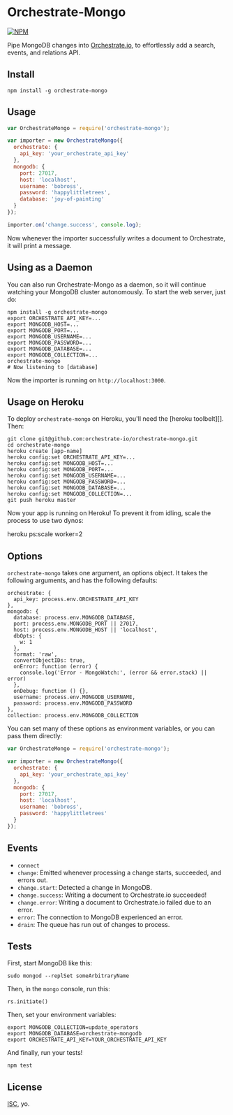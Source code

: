 # Orchestrate-Mongo

<!-- 
TRAVIS MONGODB VERSION OUTDATED; SKIP TRAVIS UNTIL SOLVED
[![Build Status](https://travis-ci.org/orchestrate-io/orchestrate-mongo.svg)](https://travis-ci.org/orchestrate-io/orchestrate-mongo)
[![Coverage Status](https://coveralls.io/repos/orchestrate-io/orchestrate-mongo/badge.png)](https://coveralls.io/r/orchestrate-io/orchestrate-mongo) 
-->

[![NPM](https://nodei.co/npm/orchestrate-mongo.png)](https://nodei.co/npm/orchestrate-mongo/)

Pipe MongoDB changes into [Orchestrate.io][], to effortlessly add a search, events, and relations API.

## Install

    npm install -g orchestrate-mongo

## Usage

```javascript
var OrchestrateMongo = require('orchestrate-mongo');

var importer = new OrchestrateMongo({
  orchestrate: {
    api_key: 'your_orchestrate_api_key'
  },
  mongodb: {
    port: 27017,
    host: 'localhost',
    username: 'bobross',
    password: 'happylittletrees',
    database: 'joy-of-painting'
  }
});

importer.on('change.success', console.log);
```

Now whenever the importer successfully writes a document to Orchestrate, it will print a message.

## Using as a Daemon

You can also run Orchestrate-Mongo as a daemon, so it will continue watching your MongoDB cluster autonomously. To start the web server, just do:

    npm install -g orchestrate-mongo
    export ORCHESTRATE_API_KEY=...
    export MONGODB_HOST=...
    export MONGODB_PORT=...
    export MONGODB_USERNAME=...
    export MONGODB_PASSWORD=...
    export MONGODB_DATABASE=...
    export MONGODB_COLLECTION=...
    orchestrate-mongo
    # Now listening to [database]

Now the importer is running on `http://localhost:3000`.

## Usage on Heroku

To deploy `orchestrate-mongo` on Heroku, you'll need the [heroku toolbelt][]. Then:

    git clone git@github.com:orchestrate-io/orchestrate-mongo.git
    cd orchestrate-mongo
    heroku create [app-name]
    heroku config:set ORCHESTRATE_API_KEY=...
    heroku config:set MONGODB_HOST=...
    heroku config:set MONGODB_PORT=...
    heroku config:set MONGODB_USERNAME=...
    heroku config:set MONGODB_PASSWORD=...
    heroku config:set MONGODB_DATABASE=...
    heroku config:set MONGODB_COLLECTION=...
    git push heroku master

Now your app is running on Heroku! To prevent it from idling, scale the process to use two dynos:

  heroku ps:scale worker=2

## Options

`orchestrate-mongo` takes one argument, an options object. It takes the following arguments, and has the following defaults:

    orchestrate: {
      api_key: process.env.ORCHESTRATE_API_KEY
    },
    mongodb: {
      database: process.env.MONGODB_DATABASE,
      port: process.env.MONGODB_PORT || 27017,
      host: process.env.MONGODB_HOST || 'localhost',
      dbOpts: {
        w: 1
      },
      format: 'raw',
      convertObjectIDs: true,
      onError: function (error) {
        console.log('Error - MongoWatch:', (error && error.stack) || error)
      },
      onDebug: function () {},
      username: process.env.MONGODB_USERNAME,
      password: process.env.MONGODB_PASSWORD
    },
    collection: process.env.MONGODB_COLLECTION

You can set many of these options as environment variables, or you can pass them directly:

```javascript
var OrchestrateMongo = require('orchestrate-mongo');

var importer = new OrchestrateMongo({
  orchestrate: {
    api_key: 'your_orchestrate_api_key'
  },
  mongodb: {
    port: 27017,
    host: 'localhost',
    username: 'bobross',
    password: 'happylittletrees'
  }
});
```

## Events

* `connect`
* `change`: Emitted whenever processing a change starts, succeeded, and errors out.
* `change.start`: Detected a change in MongoDB.
* `change.success`: Writing a document to Orchestrate.io succeeded!
* `change.error`: Writing a document to Orchestrate.io failed due to an error.
* `error`: The connection to MongoDB experienced an error.
* `drain`: The queue has run out of changes to process.

## Tests

First, start MongoDB like this:

    sudo mongod --replSet someArbitraryName

Then, in the `mongo` console, run this:

    rs.initiate()

Then, set your environment variables:

    export MONGODB_COLLECTION=update_operators
    export MONGODB_DATABASE=orchestrate-mongodb
    export ORCHESTRATE_API_KEY=YOUR_ORCHESTRATE_API_KEY

And finally, run your tests!

    npm test

## License

[ISC][], yo.

[Orchestrate.io]: https://orchestrate.io/
[ISC]: http://opensource.org/licenses/ISC
